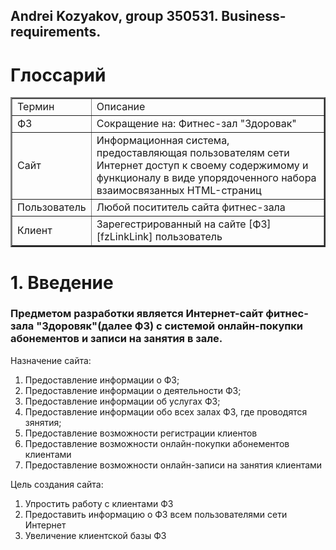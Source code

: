 
## Andrei Kozyakov, group 350531. Business-requirements.

[fzLinkLink]: #fzLink

# Глоссарий
<table border = "2px">
    <tr>
        <td>Термин</td>
        <td>Описание</td>
    </tr>
    <tr>
        <td name="fzLink">ФЗ</td>
        <td>Сокращение на: Фитнес-зал "Здоровак"</td>
    </tr>
    <tr>
        <td>Сайт</td>
        <td>Информационная система, предоставляющая пользователям сети Интернет доступ к своему содержимому и функционалу в виде упорядоченного набора взаимосвязанных HTML-страниц</td>
    </tr>
    <tr>
        <td>Пользователь</td>
        <td>Любой посититель сайта фитнес-зала</td>
    </tr>
    <tr>
        <td>Клиент</td>
        <td>Зарегестрированный на сайте [ФЗ][fzLinkLink] пользователь</td>
    </tr>
</table>

# 1. Введение
### Предметом разработки является Интернет-сайт фитнес-зала "Здоровяк"(далее ФЗ) с системой онлайн-покупки абонементов и записи на занятия в зале.
Назначение сайта:
1. Предоставление информации о ФЗ;
2. Предоставление информации о деятельности ФЗ;
3. Предоставление информации об услугах ФЗ;
4. Предоставление информации обо всех залах ФЗ, где проводятся зянятия;
5. Предоставление возможности регистрации клиентов
6. Предоставление возможности онлайн-покупки абонементов клиентами
7. Предоставление возможности онлайн-записи на занятия клиентами

Цель создания сайта:
1. Упростить работу с клиентами ФЗ
2. Предоставить информацию о ФЗ всем пользователями сети Интернет
3. Увеличение клиентской базы ФЗ
